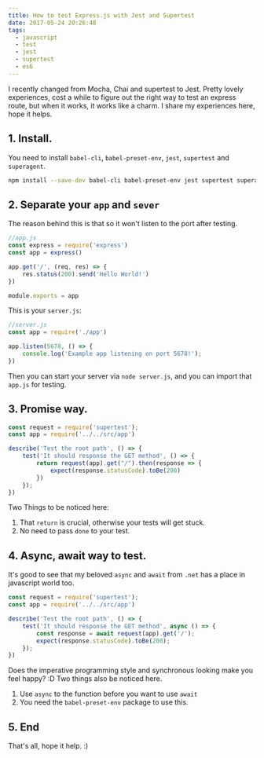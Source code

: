 ```yaml
---
title: How to test Express.js with Jest and Supertest
date: 2017-05-24 20:26:48
tags:
  - javascript
  - test
  - jest
  - supertest
  - es6
---
```


I recently changed from Mocha, Chai and supertest to Jest. Pretty lovely experiences, cost a while to figure out the right way to test an express route, but when it works, it works like a charm. I share my experiences here, hope it helps.

<!--more-->

## 1. Install.
You need to install `babel-cli`, `babel-preset-env`, `jest`, `supertest` and `superagent`.
```bash
npm install --save-dev babel-cli babel-preset-env jest supertest superagent
```

## 2. Separate your `app` and `sever`
The reason behind this is that so it won't listen to the port after testing.

```javascript
//app.js
const express = require('express')
const app = express()

app.get('/', (req, res) => {
    res.status(200).send('Hello World!')
})

module.exports = app
```

This is your `server.js`:

```javascript
//server.js
const app = require('./app')

app.listen(5678, () => {
    console.log('Example app listening on port 5678!');
})
```

Then you can start your server via `node server.js`, and you can import that `app.js` for testing.

## 3. Promise way.

```javascript
const request = require('supertest');
const app = require('../../src/app')

describe('Test the root path', () => {
    test('It should response the GET method', () => {
        return request(app).get("/").then(response => {
            expect(response.statusCode).toBe(200)
        })
    });
})
```

Two Things to be noticed here:
1. That `return` is crucial, otherwise your tests will get stuck.
2. No need to pass `done` to your test.

## 4. Async, await way to test.
It's good to see that my beloved `async` and `await` from `.net` has a place in javascript world too.

```javascript
const request = require('supertest');
const app = require('../../src/app')

describe('Test the root path', () => {
    test('It should response the GET method', async () => {
        const response = await request(app).get('/');
        expect(response.statusCode).toBe(200);
    });
})
```

Does the imperative programming style and synchronous looking make you feel happy? :D Two things also be noticed here.

1. Use `async` to the function before you want to use `await`
2. You need the `babel-preset-env` package to use this.

## 5. End
That's all, hope it help. :)